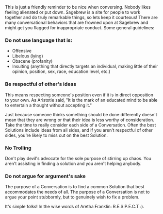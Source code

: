 This is just a friendly reminder to be nice when conversing. Nobody 
likes feeling alienated or put down. Sagebrew is a site for people 
to work together and do truly remarkable things, so lets keep it 
courteous! There are many conversational behaviors that are frowned upon 
at Sagebrew and might get you flagged for inappropriate conduct. Some general 
guidelines:

### Do not use language that is: ###

- Offensive
- Libelous (lying)
- Obscene (profanity)
- Insulting (anything that directly targets an individual, making little of 
  their opinion, position, sex, race, education level, etc.)

### Be respectful of other's ideas ###
This means respecting someone's position even if it is in direct opposition to 
your own. As Aristotle said, "It is the mark of an educated mind 
to be able to entertain a thought without accepting it." 

Just because someone thinks something should be done differently doesn't
mean that they are wrong or that their idea is less worthy of consideration. 
Take the time to really consider each side of a Conversation. Often the best 
Solutions include ideas from all sides, and if you aren't respectful of other 
sides, you're likely to miss out on the best Solution. 

### No Trolling ###
Don't play devil's advocate for the sole purpose of stirring up chaos. You 
aren't assisting in finding a solution and you aren't helping anybody. 

### Do not argue for argument's sake ###
The purpose of a Conversation is to find a common Solution that best 
accommodates the needs of all. The purpose of a Conversation is not to argue 
your point stubbornly, but to genuinely wish to fix a problem. 

It's simple folks! In the wise words of Aretha Franklin: R.E.S.P.E.C.T :). 